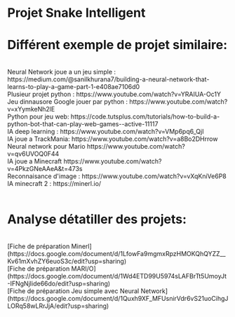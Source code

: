 # Projet Snake Intelligent
<h1>Différent exemple de projet similaire: </h1></br>
Neural Network joue a un jeu simple : https://medium.com/@sanilkhurana7/building-a-neural-network-that-learns-to-play-a-game-part-1-e408ae7106d0 </br>
Plusieur projet python : https://www.youtube.com/watch?v=YRAIUA-Oc1Y </br>
Jeu dinnausore Google jouer par python : https://www.youtube.com/watch?v=xYymkeNh2lE </br>
Python pour jeu web: https://code.tutsplus.com/tutorials/how-to-build-a-python-bot-that-can-play-web-games--active-11117 </br>
IA deep learning : https://www.youtube.com/watch?v=VMp6pq6_QjI </br>
IA joue a TrackMania: https://www.youtube.com/watch?v=a8Bo2DHrrow </br>
Neural network pour Mario https://www.youtube.com/watch?v=qv6UVOQ0F44 </br>
IA joue a Minecraft https://www.youtube.com/watch?v=4PkzGNeAAeA&t=473s </br>
Reconnaisance d'image : https://www.youtube.com/watch?v=vXqKniVe6P8 </br>
IA minecraft 2 : https://minerl.io/</br>
</br>
<h1>Analyse détatiller des projets: </h1></br>
[Fiche de préparation Minerl](https://docs.google.com/document/d/1LfowFa9mgmxRpzHMOKQhQYZZ__Kv61mXvhZY6euoS3c/edit?usp=sharing) </br>
[Fiche de préparation MARI/O](https://docs.google.com/document/d/1Wd4ETD99U5974sLAFBrTt5UmoyJt-IFNgNjIide66do/edit?usp=sharing) </br>
[Fiche de préparation Jeu simple avec Neural Network](https://docs.google.com/document/d/1Quxh9XF_MFUsnirVdr6vS21uoCihgJLORq58wLRrJjA/edit?usp=sharing) </br>
